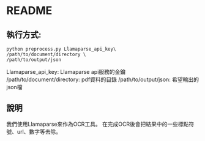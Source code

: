 # README
## 執行方式: 
```
python preprocess.py Llamaparse_api_key\
/path/to/document/directory \
/path/to/output/json
```
Llamaparse_api_key: Llamaparse api服務的金鑰
/path/to/document/directory: pdf資料的目錄
/path/to/output/json: 希望輸出的json檔
## 說明
我們使用Llamaparse來作為OCR工具。
在完成OCR後會把結果中的一些標點符號、url、數字等去除。
